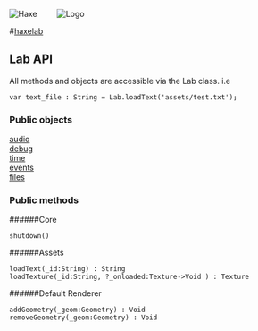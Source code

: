 
![Haxe](http://underscorediscovery.com/sven/images/haxe.png) &nbsp;&nbsp;&nbsp;&nbsp;&nbsp;&nbsp;&nbsp;
![Logo](http://underscorediscovery.com/sven/images/logo.png)

#[haxelab](../index.html)
## Lab API

All methods and objects are accessible via the Lab class. i.e

`var text_file : String = Lab.loadText('assets/test.txt');`   

### Public objects

[audio](lab.audio.html)   
[debug](lab.debug.html)   
[time](lab.time.html)   
[events](lab.events.html)   
[files](lab.files.html)   

### Public methods

######Core

`shutdown()`

######Assets

`loadText(_id:String) : String`   
`loadTexture(_id:String, ?_onloaded:Texture->Void ) : Texture `   

######Default Renderer

`addGeometry(_geom:Geometry) : Void`   
`removeGeometry(_geom:Geometry) : Void`   

&nbsp;
&nbsp;
&nbsp;


